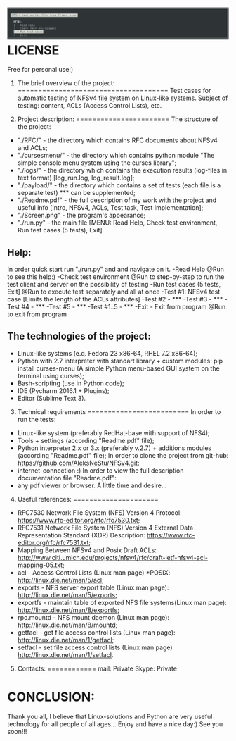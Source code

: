 ![main window of program](https://github.com/AleksNeStu/NFSv4/blob/master/Screen.png)
LICENSE
=======
Free for personal use:)

1. The brief overview of the project:
=====================================
Test cases for automatic testing of NFSv4 file system on Linux-like systems.
Subject of testing: content, ACLs (Access Control Lists), etc.

2. Project description:
=======================
The structure of the project:
- "./RFC/" - the directory which contains RFC documents about NFSv4 and ACLs;
- "./cursesmenu/" - the directory which contains python module "The simple console menu system using the curses library";
- "./logs/" - the directory which contains the execution results (log-files in text format) [log_run.log, log_result.log];
- "./payload/" - the directory which contains a set of tests (each file is a separate test) *** can be supplemented;
- "./Readme.pdf" - the full description of my work with the project and useful info [Intro, NFSv4, ACLs, Test task, Test Implementation];
- "./Screen.png" - the program's appearance;
- "./run.py" - the main file [MENU: Read Help, Check test environment, Run test cases (5 tests), Exit].

Help:
-----
In order quick start run "./run.py" and and navigate on it.
-Read Help @Run to see this help:)
-Check test environment @Run to step-by-step to run the test client and server on the possibility of testing
-Run test cases (5 tests, Exit] @Run to execute test separately and all at once
 -Test #1: NFSv4 test case [Limits the length of the ACLs attributes]
 -Test #2 - ***
 -Test #3 - ***
 -Test #4 - ***
 -Test #5 - ***
 -Test #1..5 - ***
-Exit - Exit from program @Run to exit from program

The technologies of the project:
------------------------------
- Linux-like systems (e.q. Fedora 23 x86-64, RHEL 7.2 x86-64);
- Python with 2.7 interpreter with standart library + custom modules: pip install curses-menu (A simple Python menu-based GUI system on the terminal using curses);
- Bash-scripting (use in Python code);
- IDE (Pycharm 2016.1 + Plugins);
- Editor (Sublime Text 3).

3. Technical requirements
=========================
In order to run the tests:
- Linux-like system (preferably RedHat-base with support of NFS4);
- Tools + settings (according "Readme.pdf" file);
- Python interpreter 2.x or 3.x (preferably v.2.7) + additions modules (according "Readme.pdf" file);
In order to clone the project from git-hub: https://github.com/AleksNeStu/NFSv4.git:
- internet-connection :)
In order to view the full description documentation file "Readme.pdf":
- any pdf viewer or browser.
A little time and desire...

4. Useful references:
=====================
- RFC7530 Network File System (NFS) Version 4 Protocol: https://www.rfc-editor.org/rfc/rfc7530.txt;
- RFC7531 Network File System (NFS) Version 4 External Data Representation Standard (XDR) Description: https://www.rfc-editor.org/rfc/rfc7531.txt;
- Mapping Between NFSv4 and Posix Draft ACLs: http://www.citi.umich.edu/projects/nfsv4/rfc/draft-ietf-nfsv4-acl-mapping-05.txt;
- acl - Access Control Lists (Linux man page) *POSIX: http://linux.die.net/man/5/acl;
- exports - NFS server export table (Linux man page): http://linux.die.net/man/5/exports;
- exportfs - maintain table of exported NFS file systems(Linux man page): http://linux.die.net/man/8/exportfs;
- rpc.mountd - NFS mount daemon (Linux man page): http://linux.die.net/man/8/mountd;
- getfacl - get file access control lists (Linux man page): http://linux.die.net/man/1/getfacl;
- setfacl - set file access control lists (Linux man page)	http://linux.die.net/man/1/setfacl.

5. Contacts:
============
mail: Private
Skype: Private

CONCLUSION:
===========
Thank you all, I believe that Linux-solutions and Python are very useful technology for all people of all ages...
Enjoy and have a nice day:) 
See you soon!!!